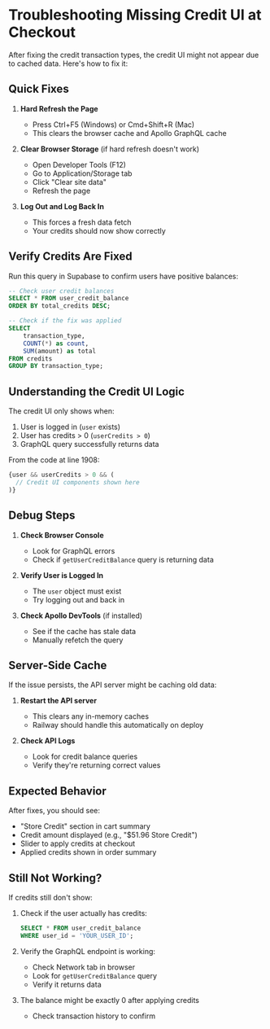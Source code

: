 # Troubleshooting Missing Credit UI at Checkout

After fixing the credit transaction types, the credit UI might not appear due to cached data. Here's how to fix it:

## Quick Fixes

1. **Hard Refresh the Page**
   - Press Ctrl+F5 (Windows) or Cmd+Shift+R (Mac)
   - This clears the browser cache and Apollo GraphQL cache

2. **Clear Browser Storage** (if hard refresh doesn't work)
   - Open Developer Tools (F12)
   - Go to Application/Storage tab
   - Click "Clear site data"
   - Refresh the page

3. **Log Out and Log Back In**
   - This forces a fresh data fetch
   - Your credits should now show correctly

## Verify Credits Are Fixed

Run this query in Supabase to confirm users have positive balances:

```sql
-- Check user credit balances
SELECT * FROM user_credit_balance
ORDER BY total_credits DESC;

-- Check if the fix was applied
SELECT 
    transaction_type,
    COUNT(*) as count,
    SUM(amount) as total
FROM credits
GROUP BY transaction_type;
```

## Understanding the Credit UI Logic

The credit UI only shows when:
1. User is logged in (`user` exists)
2. User has credits > 0 (`userCredits > 0`)
3. GraphQL query successfully returns data

From the code at line 1908:
```javascript
{user && userCredits > 0 && (
  // Credit UI components shown here
)}
```

## Debug Steps

1. **Check Browser Console**
   - Look for GraphQL errors
   - Check if `getUserCreditBalance` query is returning data

2. **Verify User is Logged In**
   - The `user` object must exist
   - Try logging out and back in

3. **Check Apollo DevTools** (if installed)
   - See if the cache has stale data
   - Manually refetch the query

## Server-Side Cache

If the issue persists, the API server might be caching old data:

1. **Restart the API server**
   - This clears any in-memory caches
   - Railway should handle this automatically on deploy

2. **Check API Logs**
   - Look for credit balance queries
   - Verify they're returning correct values

## Expected Behavior

After fixes, you should see:
- "Store Credit" section in cart summary
- Credit amount displayed (e.g., "$51.96 Store Credit")
- Slider to apply credits at checkout
- Applied credits shown in order summary

## Still Not Working?

If credits still don't show:

1. Check if the user actually has credits:
   ```sql
   SELECT * FROM user_credit_balance
   WHERE user_id = 'YOUR_USER_ID';
   ```

2. Verify the GraphQL endpoint is working:
   - Check Network tab in browser
   - Look for `getUserCreditBalance` query
   - Verify it returns data

3. The balance might be exactly 0 after applying credits
   - Check transaction history to confirm 